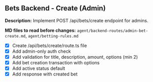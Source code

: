 ## Bets Backend - Create (Admin)

**Description:** Implement POST /api/bets/create endpoint for admins.

**MD files to read before changes:** `agent/backend-routes/admin-bet-create.md`, `agent/betting-rules.md`

- [x] Create /api/bets/create/route.ts file
- [x] Add admin-only auth check
- [x] Add validation for title, description, amount, options (min 2)
- [x] Add bet creation transaction with options
- [x] Add active status default
- [x] Add response with created bet
